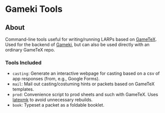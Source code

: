 # Gameki Tools

## About

Command-line tools useful for writing/running LARPs based on [GameTeX](http://web.mit.edu/kenclary/Public/Guild/GameTeX/). Used for the backend of [Gameki](http://xavidotron.github.io/ep_gameki/), but can also be used directly with an ordinary GameTeX repo.

### Tools Included

* `casting`: Generate an interactive webpage for casting based on a csv of app responses (from, e.g., Google Forms).
* `mail`: Mail out casting/costuming hints or packets based on GameTeX templates.
* `prod`: Convenience script to prod sheets and such with GameTeX. Uses [latexmk](https://www.ctan.org/pkg/latexmk/) to avoid unnecessary rebuilds.
* `book`: Typeset a packet as a foldable booklet.
